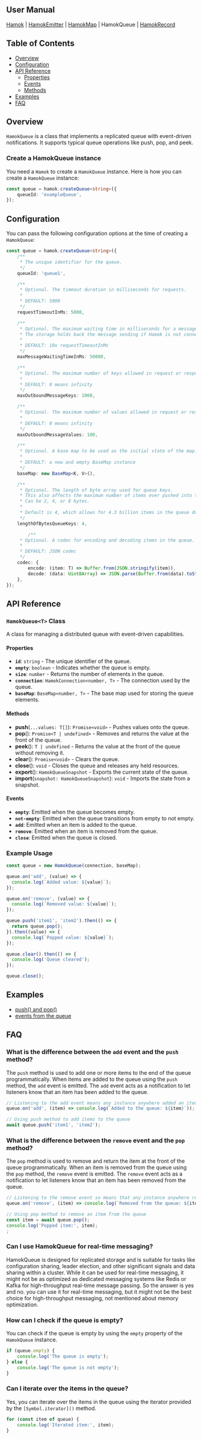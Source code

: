 ## User Manual
 [Hamok](./index.md) | [HamokEmitter](./emitter.md) | [HamokMap](./map.md) | HamokQueue | [HamokRecord](./record.md)

## Table of Contents
* [Overview](#overview)
* [Configuration](#configuration)
* [API Reference](#api-reference)
	* [Properties](#properties)
	* [Events](#events)
	* [Methods](#methods)
* [Examples](#examples)
* [FAQ](#faq)


## Overview

`HamokQueue` is a class that implements a replicated queue with event-driven notifications. 
It supports typical queue operations like push, pop, and peek.

### Create a HamokQueue instance

You need a `Hamok` to create a `HamokQueue` instance. Here is how you can create a `HamokQueue` instance:

```typescript
const queue = hamok.createQueue<string>({
	queueId: 'exampleQueue',
});
```

## Configuration

You can pass the following configuration options at the time of creating a `HamokQueue`:

```typescript
const queue = hamok.createQueue<string>({
	/**
	 * The unique identifier for the queue.
	 */
	queueId: 'queue1',

	/**
	 * Optional. The timeout duration in milliseconds for requests.
	 * 
	 * DEFAULT: 5000
	 */
	requestTimeoutInMs: 5000,

	/**
	 * Optional. The maximum waiting time in milliseconds for a message to be sent.
	 * The storage holds back the message sending if Hamok is not connected to a grid or not part of a network.
	 * 
	 * DEFAULT: 10x requestTimeoutInMs
	 */
	maxMessageWaitingTimeInMs: 50000,

	/**
	 * Optional. The maximum number of keys allowed in request or response messages.
	 * 
	 * DEFAULT: 0 means infinity
	 */
	maxOutboundMessageKeys: 1000,

	/**
	 * Optional. The maximum number of values allowed in request or response messages.
	 * 
	 * DEFAULT: 0 means infinity
	 */
	maxOutboundMessageValues: 100,

	/**
	 * Optional. A base map to be used as the initial state of the map.
	 * 
	 * DEFAULT: a new and empty BaseMap instance
	 */
	baseMap: new BaseMap<K, V>(),

	/**
	 * Optional. The length of byte array used for queue keys.
	 * This also affects the maximum number of items ever pushed into the queue.
	 * Can be 2, 4, or 8 bytes.
	 * 
	 * Default is 4, which allows for 4.3 billion items in the queue during it's lifetime.
	 */
	lengthOfBytesQueueKeys: 4,

		/**
	 * Optional. A codec for encoding and decoding items in the queue.
	 *
	 * DEFAULT: JSON codec
	 */
	codec: {
		encode: (item: T) => Buffer.from(JSON.stringify(item)),
		decode: (data: Uint8Array) => JSON.parse(Buffer.from(data).toString()),
	},
});
```


## API Reference

### `HamokQueue<T>` Class

A class for managing a distributed queue with event-driven capabilities.

#### Properties

- **`id`**: `string` - The unique identifier of the queue.
- **`empty`**: `boolean` - Indicates whether the queue is empty.
- **`size`**: `number` - Returns the number of elements in the queue.
- **`connection`**: `HamokConnection<number, T>` - The connection used by the queue.
- **`baseMap`**: `BaseMap<number, T>` - The base map used for storing the queue elements.

#### Methods

- **push**(`...values: T[]`): `Promise<void>` - Pushes values onto the queue.
- **pop**(): `Promise<T | undefined>` - Removes and returns the value at the front of the queue.
- **peek**(): `T | undefined` - Returns the value at the front of the queue without removing it.
- **clear**(): `Promise<void>` - Clears the queue.
- **close**(): `void` - Closes the queue and releases any held resources.
- **export**(): `HamokQueueSnapshot` - Exports the current state of the queue.
- **import**(`snapshot: HamokQueueSnapshot`): `void` - Imports the state from a snapshot.

#### Events

- **`empty`**: Emitted when the queue becomes empty.
- **`not-empty`**: Emitted when the queue transitions from empty to not empty.
- **`add`**: Emitted when an item is added to the queue.
- **`remove`**: Emitted when an item is removed from the queue.
- **`close`**: Emitted when the queue is closed.

### Example Usage

```typescript
const queue = new HamokQueue(connection, baseMap);

queue.on('add', (value) => {
  console.log(`Added value: ${value}`);
});

queue.on('remove', (value) => {
  console.log(`Removed value: ${value}`);
});

queue.push('item1', 'item2').then(() => {
  return queue.pop();
}).then((value) => {
  console.log(`Popped value: ${value}`);
});

queue.clear().then(() => {
  console.log('Queue cleared');
});

queue.close();
```

## Examples

 - [push() and pop()](https://github.com/balazskreith/hamok-ts/blob/main/examples/src/queue-push-pop-example.ts)
 - [events from the queue](https://github.com/balazskreith/hamok-ts/blob/main/examples/src/queue-events-example.ts)

## FAQ

### What is the difference between the `add` event and the `push` method?

The `push` method is used to add one or more items to the end of the queue programmatically. When items are added to the queue using the `push` method, the `add` event is emitted. The `add` event acts as a notification to let listeners know that an item has been added to the queue.

```typescript
// Listening to the add event means any instance anywhere added an item to the queue
queue.on('add', (item) => console.log(`Added to the queue: ${item}`));

// Using push method to add items to the queue
await queue.push('item1', 'item2');

```

### What is the difference between the `remove` event and the `pop` method?

The `pop` method is used to remove and return the item at the front of the queue programmatically. When an item is removed from the queue using the `pop` method, the `remove` event is emitted. The `remove` event acts as a notification to let listeners know that an item has been removed from the queue.

```typescript
// Listening to the remove event so means that any instance anywhere removed an item from the queue
queue.on('remove', (item) => console.log(`Removed from the queue: ${item}`))

// Using pop method to remove an item from the queue
const item = await queue.pop();
console.log('Popped item:', item);
;
```

### Can I use HamokQueue for real-time messaging?

HamokQueue is designed for replicated storage and is suitable for tasks like configuration sharing, leader election, and other significant signals and data sharing within a cluster. While it can be used for real-time messaging, it might not be as optimized as dedicated messaging systems like Redis or Kafka for high-throughput real-time message passing. So the answer is yes and no. you can use it for real-time messaging, but it might not be the best choice for high-throughput messaging, not mentioned about memory optimization.

### How can I check if the queue is empty?

You can check if the queue is empty by using the `empty` property of the `HamokQueue` instance.

```typescript
if (queue.empty) {
    console.log('The queue is empty');
} else {
    console.log('The queue is not empty');
}
```

### Can I iterate over the items in the queue?

Yes, you can iterate over the items in the queue using the iterator provided by the `[Symbol.iterator]()` method.

```typescript
for (const item of queue) {
    console.log('Iterated item:', item);
}
```